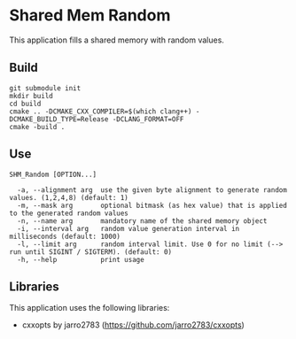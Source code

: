 # Shared Mem Random

This application fills a shared memory with random values.

## Build
```
git submodule init
mkdir build
cd build
cmake .. -DCMAKE_CXX_COMPILER=$(which clang++) -DCMAKE_BUILD_TYPE=Release -DCLANG_FORMAT=OFF
cmake -build . 
```

## Use
```
SHM_Random [OPTION...]

  -a, --alignment arg  use the given byte alignment to generate random values. (1,2,4,8) (default: 1)
  -m, --mask arg       optional bitmask (as hex value) that is applied to the generated random values
  -n, --name arg       mandatory name of the shared memory object
  -i, --interval arg   random value generation interval in milliseconds (default: 1000)
  -l, --limit arg      random interval limit. Use 0 for no limit (--> run until SIGINT / SIGTERM). (default: 0)
  -h, --help           print usage
```

## Libraries
This application uses the following libraries:
- cxxopts by jarro2783 (https://github.com/jarro2783/cxxopts)

